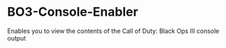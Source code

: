 # BO3-Console-Enabler
Enables you to view the contents of the Call of Duty: Black Ops III console output
